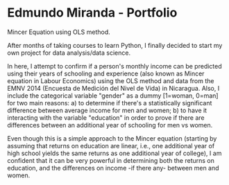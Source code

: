 # Edmundo Miranda - Portfolio
Mincer Equation using OLS method.

After months of taking courses to learn Python, I finally decided to start my own project for data analysis/data science.

In here, I attempt to confirm if a person's monthly income can be predicted using their years of schooling and experience (also known as Mincer equation in Labour Economics) using the OLS method and data from the EMNV 2014 (Encuesta de Medición del Nivel de Vida) in Nicaragua. Also, I include the categorical variable "gender" as a dummy [1=woman, 0=man] for two main reasons: a) to determine if there's a statistically significant difference between average income for men and women; b) to have it interacting with the variable "education" in order to prove if there are differences between an additional year of schooling for men vs women. 

Even though this is a simple approach to the Mincer equation (starting by assuming that returns on education are linear, i.e., one additional year of high school yields the same returns as one additional year of college), I am confident that it can be very powerful in determining both the returns on education, and the differences on income -if there any- between men and women.
